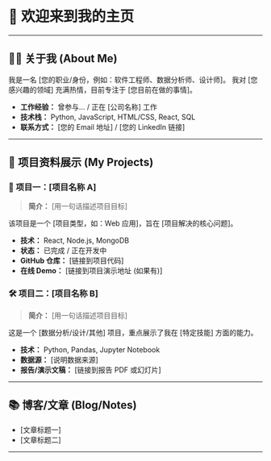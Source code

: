 # 👋 欢迎来到我的主页

---

## 👨‍💻 关于我 (About Me)

我是一名 [您的职业/身份，例如：软件工程师、数据分析师、设计师]。
我对 [您感兴趣的领域] 充满热情，目前专注于 [您目前在做的事情]。

* **工作经验：** 曾参与... / 正在 [公司名称] 工作
* **技术栈：** Python, JavaScript, HTML/CSS, React, SQL
* **联系方式：** [您的 Email 地址] / [您的 LinkedIn 链接]

---

## 📂 项目资料展示 (My Projects)

### 🚀 项目一：[项目名称 A]

> **简介：** [用一句话描述项目目标]

该项目是一个 [项目类型，如：Web 应用]，旨在 [项目解决的核心问题]。
* **技术：** React, Node.js, MongoDB
* **状态：** 已完成 / 正在开发中
* **GitHub 仓库：** [链接到项目代码]
* **在线 Demo：** [链接到项目演示地址 (如果有)]

### 🛠️ 项目二：[项目名称 B]

> **简介：** [用一句话描述项目目标]

这是一个 [数据分析/设计/其他] 项目，重点展示了我在 [特定技能] 方面的能力。
* **技术：** Python, Pandas, Jupyter Notebook
* **数据源：** [说明数据来源]
* **报告/演示文稿：** [链接到报告 PDF 或幻灯片]

---

## 📚 博客/文章 (Blog/Notes)

* [文章标题一]
* [文章标题二]

---
